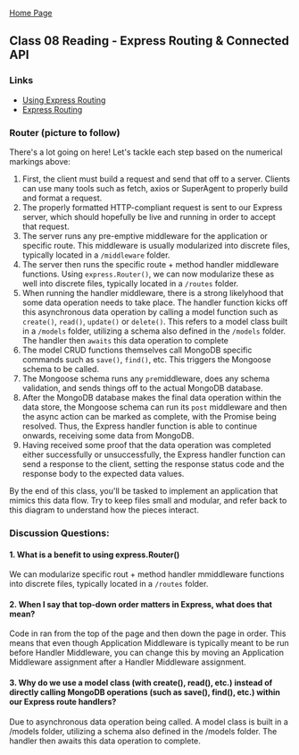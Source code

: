 [Home Page](https://sueduclos.github.io/reading-notes/)

## Class 08 Reading - Express Routing & Connected API

### Links
- [Using Express Routing](https://expressjs.com/en/guide/routing.html)
- [Express Routing](https://scotch.io/tutorials/learn-to-use-the-new-router-in-expressjs-4)

### Router (picture to follow)
There's a lot going on here! Let's tackle each step based on the numerical markings above: 

1. First, the client must build a request and send that off to a server. Clients can use many tools such as fetch, axios or SuperAgent to properly build and format a request. 
2. The properly formatted HTTP-compliant request is sent to our Express server, which should hopefully be live and running in order to accept that request. 
3. The server runs any pre-emptive middleware for the application or specific route. This middleware is usually modularized into discrete files, typically located in a `/middleware` folder. 
4. The server then runs the specific route + method handler middleware functions. Using `express.Router()`, we can now modularize these as well into discrete files, typically located in a `/routes` folder.
5. When running the handler middleware, there is a strong likelyhood that some data operation needs to take place. The handler function kicks off this asynchronous data operation by calling a model function such as `create()`, `read()`, `update()` or `delete()`. This refers to a model class built in a `/models` folder, utilizing a schema also defined in the `/models` folder. The handler then `awaits` this data operation to complete
6. The model CRUD functions themselves call MongoDB specific commands such as `save()`, `find()`, etc. This triggers the Mongoose schema to be called.  
7. The Mongoose schema runs any `pre`middleware, does any schema validation, and sends things off to the actual MongoDB database. 
8. After the MongoDB database makes the final data operation within the data store, the Mongoose schema can run its `post` middleware and then the async action can be marked as complete, with the Promise being resolved. Thus, the Express handler function is able to continue onwards, receiving some data from MongoDB. 
9. Having received some proof that the data operation was completed either successfully or unsuccessfully, the Express handler function can send a response to the client, setting the response status code and the response body to the expected data values. 

By the end of this class, you'll be tasked to implement an application that mimics this data flow. Try to keep files small and modular, and refer back to this diagram to understand how the pieces interact. 


### Discussion Questions:

#### 1. What is a benefit to using express.Router()
We can modularize specific rout + method handler mmiddleware functions into discrete files, typically located in a `/routes` folder.

#### 2. When I say that top-down order matters in Express, what does that mean?
Code in ran from the top of the page and then down the page in order. This means that even though Application Middleware is typically meant to be run before Handler Middleware, you can change this by moving an Application Middleware assignment after a Handler Middleware assignment. 

#### 3. Why do we use a model class (with create(), read(), etc.) instead of directly calling MongoDB operations (such as save(), find(), etc.) within our Express route handlers?
Due to asynchronous data operation being called. A model class is built in a /models folder, utilizing a schema also defined in the /models folder. The handler then awaits this data operation to complete.
